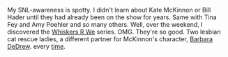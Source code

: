 My SNL-awareness is spotty. I didn't learn about Kate McKinnon or Bill Hader until they had already been on the show for years. Same with Tina Fey and Amy Poehler and so many others. Well, over the weekend, I discovered the <a href="https://duckduckgo.com/?q=whiskers+r+we+snl&t=ha&ia=videos&iax=videos">Whiskers R We</a> series. OMG. They're so good. Two lesbian cat rescue ladies, a different partner for McKinnon's character, <a href="https://snl.fandom.com/wiki/Barbara_DeDrew">Barbara DeDrew</a>. every <a href="https://www.google.com/search?q=whiskers+r+we+snl&safe=off&rlz=1C5CHFA_enUS743US747&sxsrf=ALeKk00QqZkqKxzHdEIHuVllMw1PVMUFhQ:1588601142929&source=lnms&tbm=vid&sa=X&ved=2ahUKEwjiiMG2sJrpAhUrheAKHSzNBl8Q_AUoAXoECAQQAw&biw=1473&bih=1165">time</a>. 
